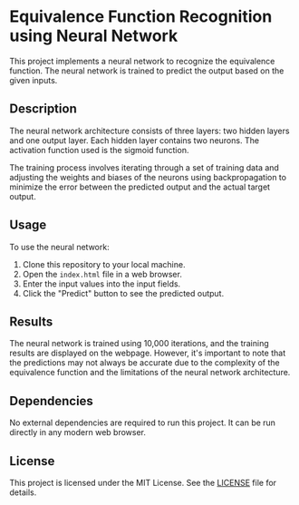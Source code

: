 # Equivalence Function Recognition using Neural Network

This project implements a neural network to recognize the equivalence function. The neural network is trained to predict the output based on the given inputs.

## Description

The neural network architecture consists of three layers: two hidden layers and one output layer. Each hidden layer contains two neurons. The activation function used is the sigmoid function.

The training process involves iterating through a set of training data and adjusting the weights and biases of the neurons using backpropagation to minimize the error between the predicted output and the actual target output.

## Usage

To use the neural network:

1. Clone this repository to your local machine.
2. Open the `index.html` file in a web browser.
3. Enter the input values into the input fields.
4. Click the "Predict" button to see the predicted output.

## Results

The neural network is trained using 10,000 iterations, and the training results are displayed on the webpage. However, it's important to note that the predictions may not always be accurate due to the complexity of the equivalence function and the limitations of the neural network architecture.

## Dependencies

No external dependencies are required to run this project. It can be run directly in any modern web browser.

## License

This project is licensed under the MIT License. See the [LICENSE](LICENSE) file for details.
